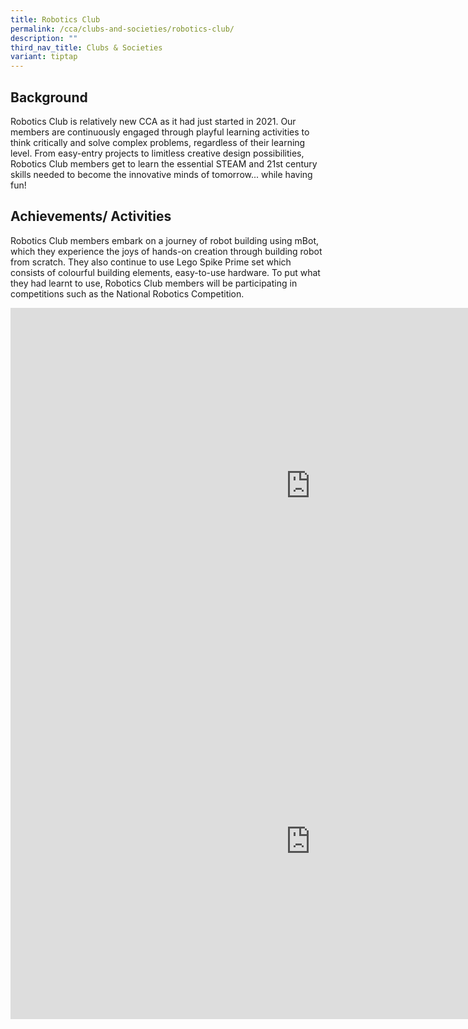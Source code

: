 ```yaml
---
title: Robotics Club
permalink: /cca/clubs-and-societies/robotics-club/
description: ""
third_nav_title: Clubs & Societies
variant: tiptap
---
```

<h2>Background</h2>
<p>Robotics Club is relatively new CCA as it had just started in 2021. Our
members are continuously engaged through playful learning activities to
think critically and solve complex problems, regardless of their learning
level. From easy-entry projects to limitless creative design possibilities,
Robotics Club members get to learn the essential STEAM and 21st century
skills needed to become the innovative minds of tomorrow... while having
fun!</p>
<h2>Achievements/ Activities</h2>
<p>Robotics Club members embark on a journey of robot building using mBot,
which they experience the joys of hands-on creation through building robot
from scratch. They also continue to use Lego Spike Prime set which consists
of colourful building elements, easy-to-use hardware. To put what they
had learnt to use, Robotics Club members will be participating in competitions
such as the National Robotics Competition.</p>
<div class="iframe-wrapper">
<iframe height="569" width="960" allowfullscreen="true" frameborder="0" src="https://docs.google.com/presentation/d/e/2PACX-1vRAsoBxa8qu_DDO9oX-8ktt1FCz2hMMXsSscIlBKGEdnLL63G5PHlaLn97V-gJdSue2RtBGAV485TmY/embed?start=false&amp;loop=false&amp;delayms=3000"></iframe>
</div>
<div class="iframe-wrapper">
<iframe height="569" width="960" allowfullscreen="true" frameborder="0" src="https://docs.google.com/presentation/d/e/2PACX-1vQnn78mRXOvSytwDkmDtLdIYrafDiHG7YB9tJiEGZ8Wk2C4i86K4fWmTKUL7Id2EB7LhdhJYufGlH41/embed?start=false&amp;loop=false&amp;delayms=3000"></iframe>
</div>
<p></p>